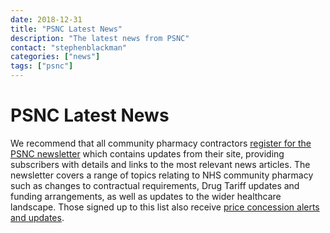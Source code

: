 ```yaml
---
date: 2018-12-31
title: "PSNC Latest News"
description: "The latest news from PSNC"
contact: "stephenblackman"
categories: ["news"]
tags: ["psnc"]
---
```


# PSNC Latest News

We recommend that all community pharmacy contractors [register for the PSNC newsletter](https://psnc.org.uk/latest-news/email-sign-up/) 
which contains updates from their site, providing subscribers with details and links to the most relevant news articles. The newsletter 
covers a range of topics relating to NHS community pharmacy such as changes to contractual requirements, Drug Tariff updates and funding 
arrangements, as well as updates to the wider healthcare landscape. Those signed up to this list also receive [price concession alerts 
and updates](https://psnc.org.uk/dispensing-supply/supply-chain/generic-shortages/).

<script src="//rss.bloople.net/?url=https%3A%2F%2Fpsnc.org.uk%2Ffeed%2F%3Fpost_type%3Dour-latest-news&limit=20&showtitle=false&type=js"></script>
